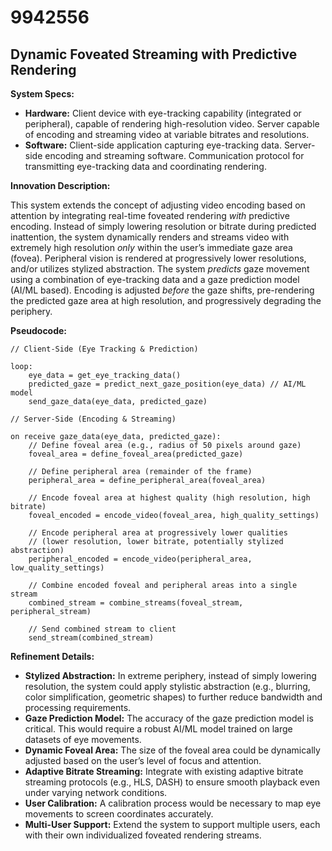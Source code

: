 # 9942556

## Dynamic Foveated Streaming with Predictive Rendering

**System Specs:**

*   **Hardware:** Client device with eye-tracking capability (integrated or peripheral), capable of rendering high-resolution video. Server capable of encoding and streaming video at variable bitrates and resolutions.
*   **Software:** Client-side application capturing eye-tracking data. Server-side encoding and streaming software. Communication protocol for transmitting eye-tracking data and coordinating rendering.

**Innovation Description:**

This system extends the concept of adjusting video encoding based on attention by integrating real-time foveated rendering *with* predictive encoding. Instead of simply lowering resolution or bitrate during predicted inattention, the system dynamically renders and streams video with extremely high resolution *only* within the user’s immediate gaze area (fovea). Peripheral vision is rendered at progressively lower resolutions, and/or utilizes stylized abstraction.  The system *predicts* gaze movement using a combination of eye-tracking data and a gaze prediction model (AI/ML based). Encoding is adjusted *before* the gaze shifts, pre-rendering the predicted gaze area at high resolution, and progressively degrading the periphery.

**Pseudocode:**

```
// Client-Side (Eye Tracking & Prediction)

loop:
    eye_data = get_eye_tracking_data()
    predicted_gaze = predict_next_gaze_position(eye_data) // AI/ML model
    send_gaze_data(eye_data, predicted_gaze)

// Server-Side (Encoding & Streaming)

on receive gaze_data(eye_data, predicted_gaze):
    // Define foveal area (e.g., radius of 50 pixels around gaze)
    foveal_area = define_foveal_area(predicted_gaze)

    // Define peripheral area (remainder of the frame)
    peripheral_area = define_peripheral_area(foveal_area)

    // Encode foveal area at highest quality (high resolution, high bitrate)
    foveal_encoded = encode_video(foveal_area, high_quality_settings)

    // Encode peripheral area at progressively lower qualities 
    // (lower resolution, lower bitrate, potentially stylized abstraction)
    peripheral_encoded = encode_video(peripheral_area, low_quality_settings)

    // Combine encoded foveal and peripheral areas into a single stream
    combined_stream = combine_streams(foveal_stream, peripheral_stream)

    // Send combined stream to client
    send_stream(combined_stream)
```

**Refinement Details:**

*   **Stylized Abstraction:** In extreme periphery, instead of simply lowering resolution, the system could apply stylistic abstraction (e.g., blurring, color simplification, geometric shapes) to further reduce bandwidth and processing requirements.
*   **Gaze Prediction Model:** The accuracy of the gaze prediction model is critical. This would require a robust AI/ML model trained on large datasets of eye movements.
*   **Dynamic Foveal Area:** The size of the foveal area could be dynamically adjusted based on the user’s level of focus and attention.
*   **Adaptive Bitrate Streaming:**  Integrate with existing adaptive bitrate streaming protocols (e.g., HLS, DASH) to ensure smooth playback even under varying network conditions.
*   **User Calibration:**  A calibration process would be necessary to map eye movements to screen coordinates accurately.
*   **Multi-User Support:**  Extend the system to support multiple users, each with their own individualized foveated rendering streams.